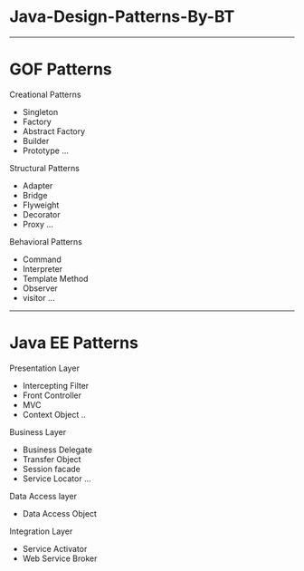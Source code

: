 # Java-Design-Patterns-By-BT

-----

# GOF Patterns

Creational Patterns
- Singleton
- Factory
- Abstract Factory
- Builder
- Prototype
...

Structural Patterns
- Adapter 
- Bridge
- Flyweight
- Decorator
- Proxy
...

Behavioral Patterns
- Command
- Interpreter
- Template Method 
- Observer
- visitor
...

----

# Java EE Patterns

Presentation Layer
- Intercepting Filter
- Front Controller
- MVC
- Context Object
..

Business Layer
- Business Delegate
- Transfer Object
- Session facade
- Service Locator
...

Data Access layer
- Data Access Object

Integration Layer
- Service Activator 
- Web Service Broker

